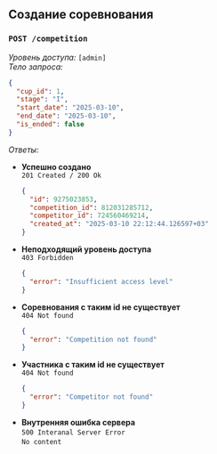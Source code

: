 ## Создание соревнования

### `POST /competition`

_Уровень доступа:_ `[admin]`\
_Тело запроса:_

```json
{
  "cup_id": 1,
  "stage": "I",
  "start_date": "2025-03-10",
  "end_date": "2025-03-10",
  "is_ended": false
}
```

_Ответы:_

- **Успешно создано**\
  `201 Created / 200 Ok`
  ```json
  {
    "id": 9275023853,
    "competition_id": 812031285712,
    "competitor_id": 724560469214,
    "created_at": "2025-03-10 22:12:44.126597+03"
  }
  ```
- **Неподходящий уровень доступа**\
  `403 Forbidden`
  ```json
  {
    "error": "Insufficient access level"
  }
  ```
- **Соревнования с таким id не существует**\
  `404 Not found`
  ```json
  {
    "error": "Competition not found"
  }
  ```
- **Участника с таким id не существует**\
  `404 Not found`
  ```json
  {
    "error": "Competitor not found"
  }
  ```
- **Внутренняя ошибка сервера**\
  `500 Interanal Server Error`\
  `No content`
